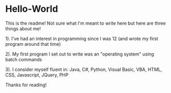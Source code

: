 # Hello-World

This is the readme! Not sure what I'm meant to write here but here are three
things about me!

1). I've had an interest in programming since I was 12 (and wrote my first program around that time)

2). My first program I set out to write was an "operating system" using batch commands

3). I consider myself fluent in: Java, C#, Python, Visual Basic, VBA, HTML, CSS, Javascript, JQuery, PHP

Thanks for reading!
